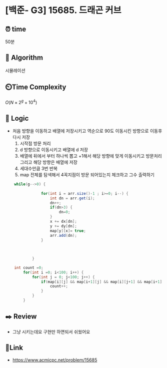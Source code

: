 # [백준- G3] 15685. 드래곤 커브
 
## ⏰  **time**
50분

## :pushpin: **Algorithm**
시뮬레이션

## ⏲️**Time Complexity**
$O(N × 2^g + 10^4)$

## :round_pushpin: **Logic**
- 처음 방향을 이동하고 배열에 저장시키고 역순으로 90도 이동시킨 방향으로 이동후 다시 저장
  	1. 시작점 방문 처리
  	2. d 방향으로 이동시키고 배열에 d 저장
  	3. 배열에 뒤에서 부터 하나씩 뽑고 +1해서 해당 방향에 맞게 이동시키고 방문처리 그리고 해당 방향은 배열에 저장
  	4. 세대수만큼 3번 반복
  	5. map 전체를 탐색해서 4꼭지점이 방문 되어있는지 체크하고 그수 출력하기
  	


```java
	while(g-->0) {
				
				for(int i = arr.size()-1 ; i>=0; i--) {
					int dn = arr.get(i);
					dn++;
					if(dn>3) {
						dn=0;
					}
					x += dx[dn];
					y += dy[dn];
					map[y][x]= true;
					arr.add(dn);
				}
				
				
				
			}
```


```java
	int count =0;
		for(int i =0; i<100; i++) {
			for(int j = 0; j<100; j++) {
				if(map[i][j] && map[i+1][j] && map[i][j+1] && map[i+1][j+1] ) {
					count++;
				}
			}
		}
```

## :black_nib: **Review**
- 그냥 시키는데요 구현만 하면되서 쉬웠어요

## 📡**Link**
- https://www.acmicpc.net/problem/15685
